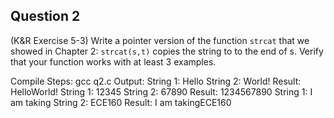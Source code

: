 ## Question 2

(K&R Exercise 5-3) Write a pointer version of the function <code>strcat</code> that we showed in Chapter 2: <code>strcat(s,t)</code> copies the string to to the end of s. Verify that your function works with at least 3 examples.

Compile Steps:
gcc q2.c
Output:
String 1: Hello
String 2: World!
Result: HelloWorld!
String 1: 12345
String 2: 67890
Result: 1234567890
String 1: I am taking
String 2: ECE160
Result: I am takingECE160

